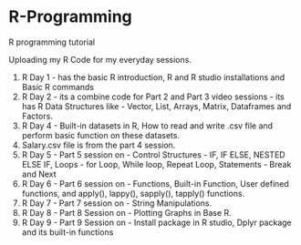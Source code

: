 # R-Programming
R programming tutorial 

Uploading my R Code for my everyday sessions. 
1. R Day 1 - has the basic R introduction, R and R studio installations and Basic R commands 
2. R Day 2 - its a combine code for Part 2 and Part 3 video sessions - its has R Data Structures like - Vector, List, Arrays, Matrix, Dataframes and Factors. 
3. R Day 4 - Built-in datasets in R, How to read and write .csv file and perform basic function on these datasets. 
4. Salary.csv file is from the part 4 session. 
5. R Day 5 - Part 5 session on - Control Structures - IF, IF ELSE, NESTED ELSE IF, Loops - for Loop, While loop, Repeat Loop, Statements - Break and Next
6. R Day 6 - Part 6 session on - Functions, Built-in Function, User defined functions, and apply(), lappy(), sapply(), tapply() functions. 
7. R Day 7 - Part 7 session on - String Manipulations. 
8. R Day 8 - Part 8 Session on - Plotting Graphs in Base R. 
9. R Day 9 - Part 9 Session on - Install package in R studio, Dplyr package and its built-in functions
